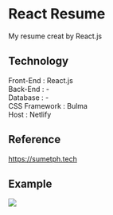 # React Resume
My resume creat by React.js

## Technology
Front-End : React.js  
Back-End : -  
Database : -  
CSS Framework : Bulma  
Host : Netlify

## Reference
https://sumetph.tech

## Example
<img src="https://i.imgur.com/9zKzZEC.png" />
